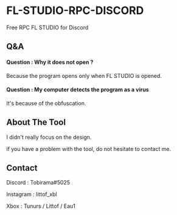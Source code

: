 # FL-STUDIO-RPC-DISCORD
Free RPC FL STUDIO for Discord 

## Q&A

#### Question : Why it does not open ?

Because the program opens only when FL STUDIO is opened.

#### Question  : My computer detects the program as a virus 

It's because of the obfuscation.

## About The Tool

I didn't really focus on the design.

if you have a problem with the tool, do not hesitate to contact me.

## Contact

Discord : Tobirama#5025

Instagram : littof_xbl

Xbox : Tunurs / Littof / Eau1
